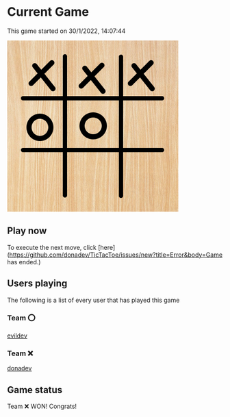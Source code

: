 # Current Game

This game started on 30/1/2022, 14:07:44

![alt text](https://github.com/donadev/TicTacToe/blob/main/games/2022-01-30T13:07:44.770Z/output.png?raw=true)

## Play now
To execute the next move, click [here](https://github.com/donadev/TicTacToe/issues/new?title=Error&body=Game has ended.)

## Users playing
The following is a list of every user that has played this game
### Team ⭕️

[evildev](https://github.com/evildev)

### Team ❌

[donadev](https://github.com/donadev)


## Game status
Team ❌  WON! Congrats!
